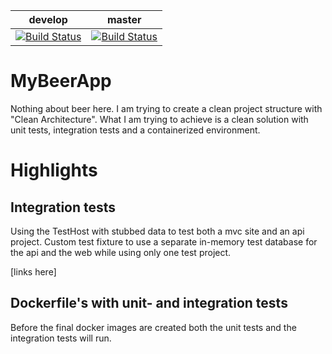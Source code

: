 | develop | master |
| --- | --- |
| [![Build Status](https://dev.azure.com/JDuijzer/MyBeerApp/_apis/build/status/jacobduijzer.MyBeerApp?branchName=develop)](https://dev.azure.com/JDuijzer/MyBeerApp/_build/latest?definitionId=4?branchName=develop) | [![Build Status](https://dev.azure.com/JDuijzer/MyBeerApp/_apis/build/status/jacobduijzer.MyBeerApp-master?branchName=master)](https://dev.azure.com/JDuijzer/MyBeerApp/_build/latest?definitionId=5?branchName=master) |

# MyBeerApp

Nothing about beer here. I am trying to create a clean project structure with "Clean Architecture". What I am trying to achieve is a clean solution
with unit tests, integration tests and a containerized environment.

# Highlights

## Integration tests

Using the TestHost with stubbed data to test both a mvc site and an api project. Custom test fixture to use a separate in-memory test database for the api and the web while using only one test project.

[links here]

## Dockerfile's with unit- and integration tests

Before the final docker images are created both the unit tests and the integration tests will run.
